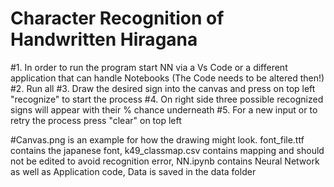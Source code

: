 # Character Recognition of Handwritten Hiragana

#1. In order to run the program start NN via a Vs Code or a different application that can handle Notebooks (The Code needs to be altered then!)
#2. Run all
#3. Draw the desired sign into the canvas and press on top left "recognize" to start the process
#4. On right side three possible recognized signs will appear with their % chance underneath
#5. For a new input or to retry the process press "clear" on top left 

#Canvas.png is an example for how the drawing might look. font_file.ttf contains the japanese font, k49_classmap.csv contains mapping and should not be edited to avoid recognition error, NN.ipynb contains Neural Network as well as Application code, Data is saved in the data folder 
